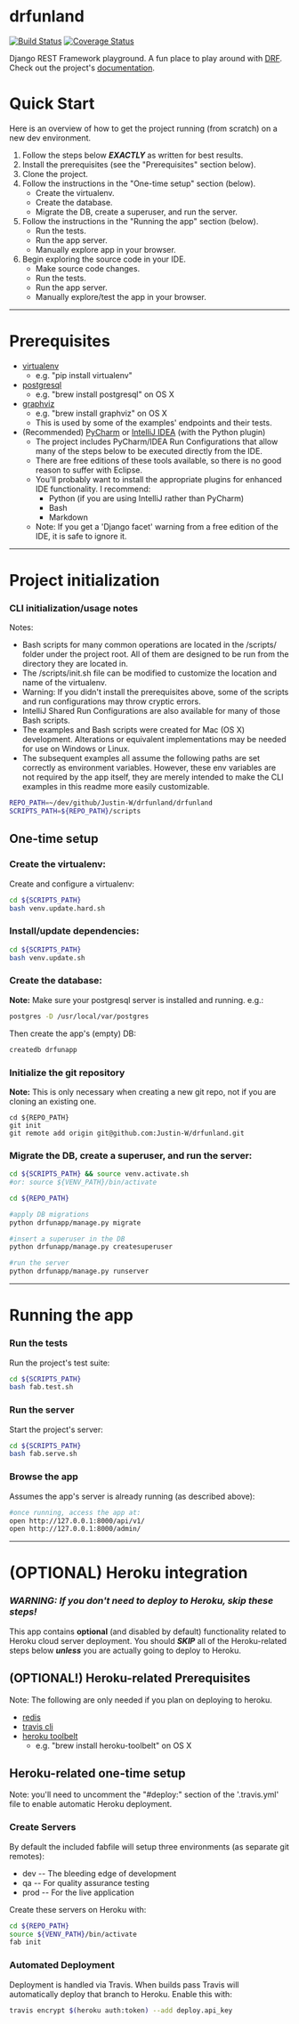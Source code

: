 # drfunland
[![Build Status](https://travis-ci.org/Justin-W/drfunland.svg?branch=master)](https://travis-ci.org/Justin-W/drfunland)
[![Coverage Status](https://coveralls.io/repos/Justin-W/drfunland/badge.svg?branch=master&service=github)](https://coveralls.io/github/Justin-W/drfunland?branch=master)

Django REST Framework playground. A fun place to play around with [DRF](http://www.django-rest-framework.org/). Check out the project's [documentation](http://Justin-W.github.io/drfunland/).

# Quick Start

Here is an overview of how to get the project running (from scratch) on a new dev environment.
1. Follow the steps below **_EXACTLY_** as written for best results.
1. Install the prerequisites (see the "Prerequisites" section below).
1. Clone the project.
1. Follow the instructions in the "One-time setup" section (below).
   - Create the virtualenv.
   - Create the database.
   - Migrate the DB, create a superuser, and run the server.
1. Follow the instructions in the "Running the app" section (below).
   - Run the tests.
   - Run the app server.
   - Manually explore app in your browser.
1. Begin exploring the source code in your IDE.
   - Make source code changes.
   - Run the tests.
   - Run the app server.
   - Manually explore/test the app in your browser.


---

# Prerequisites
- [virtualenv](https://virtualenv.pypa.io/en/latest/)
  - e.g. "pip install virtualenv"
- [postgresql](http://www.postgresql.org/)
  - e.g. "brew install postgresql" on OS X
- [graphviz](http://www.graphviz.org/)
  - e.g. "brew install graphviz" on OS X
  - This is used by some of the examples' endpoints and their tests.
- (Recommended) [PyCharm](https://www.jetbrains.com/pycharm/) or
[IntelliJ IDEA](https://www.jetbrains.com/idea/) (with the Python plugin)
  - The project includes PyCharm/IDEA Run Configurations that allow many of the steps below to be executed directly from the IDE.
  - There are free editions of these tools available, so there is no good reason to suffer with Eclipse.
  - You'll probably want to install the appropriate plugins for enhanced IDE functionality. I recommend:
    - Python (if you are using IntelliJ rather than PyCharm)
    - Bash
    - Markdown
  - Note: If you get a 'Django facet' warning from a free edition of the IDE, it is safe to ignore it.

---

# Project initialization

### CLI initialization/usage notes
Notes:
- Bash scripts for many common operations are located in the /scripts/ folder under the project root.
All of them are designed to be run from the directory they are located in.
- The /scripts/init.sh file can be modified to customize the location and name of the virtualenv.
- Warning: If you didn't install the prerequisites above, some of the scripts and run configurations may throw cryptic errors.
- IntelliJ Shared Run Configurations are also available for many of those Bash scripts.
- The examples and Bash scripts were created for Mac (OS X) development.
Alterations or equivalent implementations may be needed for use on Windows or Linux.
- The subsequent examples all assume the following paths are set correctly as environment variables.
However, these env variables are not required by the app itself, they are merely intended to make the CLI examples
in this readme more easily customizable.
```bash
REPO_PATH=~/dev/github/Justin-W/drfunland/drfunland
SCRIPTS_PATH=${REPO_PATH}/scripts
```

## One-time setup

### Create the virtualenv:

Create and configure a virtualenv:

```bash
cd ${SCRIPTS_PATH}
bash venv.update.hard.sh
```

### Install/update dependencies:

```bash
cd ${SCRIPTS_PATH}
bash venv.update.sh
```

### Create the database:
**Note:** Make sure your postgresql server is installed and running. e.g.:

```bash
postgres -D /usr/local/var/postgres
```

Then create the app's (empty) DB:
```bash
createdb drfunapp
```

### Initialize the git repository
**Note:** This is only necessary when creating a new git repo, not if you are cloning an existing one.
```
cd ${REPO_PATH}
git init
git remote add origin git@github.com:Justin-W/drfunland.git
```

### Migrate the DB, create a superuser, and run the server:
```bash
cd ${SCRIPTS_PATH} && source venv.activate.sh
#or: source ${VENV_PATH}/bin/activate

cd ${REPO_PATH}

#apply DB migrations
python drfunapp/manage.py migrate

#insert a superuser in the DB
python drfunapp/manage.py createsuperuser

#run the server
python drfunapp/manage.py runserver
```

---

# Running the app

### Run the tests
Run the project's test suite:

```bash
cd ${SCRIPTS_PATH}
bash fab.test.sh
```

### Run the server
Start the project's server:

```bash
cd ${SCRIPTS_PATH}
bash fab.serve.sh
```

### Browse the app
Assumes the app's server is already running (as described above):

```bash
#once running, access the app at:
open http://127.0.0.1:8000/api/v1/
open http://127.0.0.1:8000/admin/
```

---

# (OPTIONAL) Heroku integration

### **_WARNING: If you don't need to deploy to Heroku, skip these steps!_**
This app contains **optional** (and disabled by default) functionality related to Heroku cloud server deployment.
You should **_SKIP_** all of the Heroku-related steps below **_unless_** you are actually going to deploy to Heroku.

## (OPTIONAL!) Heroku-related Prerequisites
Note: The following are only needed if you plan on deploying to heroku.
- [redis](http://redis.io/)
- [travis cli](http://blog.travis-ci.com/2013-01-14-new-client/)
- [heroku toolbelt](https://toolbelt.heroku.com/)
  - e.g. "brew install heroku-toolbelt" on OS X

## Heroku-related one-time setup
Note: you'll need to uncomment the "#deploy:" section of the '.travis.yml' file to enable automatic Heroku deployment.

### Create Servers
By default the included fabfile will setup three environments (as separate git remotes):

- dev -- The bleeding edge of development
- qa -- For quality assurance testing
- prod -- For the live application

Create these servers on Heroku with:

```bash
cd ${REPO_PATH}
source ${VENV_PATH}/bin/activate
fab init
```

### Automated Deployment
Deployment is handled via Travis. When builds pass Travis will automatically deploy that branch to Heroku. Enable this with:
```bash
travis encrypt $(heroku auth:token) --add deploy.api_key
```

